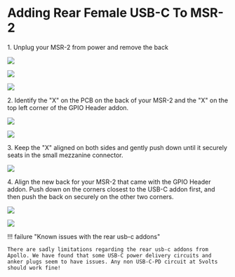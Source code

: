 # Adding Rear Female USB-C To MSR-2

1\. Unplug your MSR-2 from power and remove the back

![](../../../assets/msr-2-add-co2-pic-1.jpg)

![](../../../assets/msr-2-add-co2-pic-2.jpg)

![](../../../assets/msr-2-add-co2-pic-3-1.jpg)

2\. Identify the "X" on the PCB on the back of your MSR-2 and the "X" on the top left corner of the GPIO Header addon.

![](assets/msr-2-gpio-header-pic-1.jpg)

![](assets/msr-2-gpio-header-pic-2.jpg)

3\. Keep the "X" aligned on both sides and gently push down until it securely seats in the small mezzanine connector.

![](assets/msr-2-gpio-header-pic-3.jpg)

4\. Align the new back for your MSR-2 that came with the GPIO Header addon. Push down on the corners closest to the USB-C addon first, and then push the back on securely on the other two corners.

![](assets/msr-2-gpio-header-pic-5.jpg)

![](assets/msr-2-gpio-header-pic-4.jpg)

!!! failure "Known issues with the rear usb-c addons"

    There are sadly limitations regarding the rear usb-c addons from Apollo. We have found that some USB-C power delivery circuits and anker plugs seem to have issues. Any non USB-C-PD circuit at 5volts should work fine!